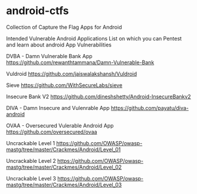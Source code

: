 # android-ctfs
Collection of Capture the Flag Apps for Android

Intended Vulnerable Android Applications List on which you can Pentest and learn about android App Vulnerabilities

DVBA - Damn Vulnerable Bank App 
https://github.com/rewanthtammana/Damn-Vulnerable-Bank

Vuldroid
https://github.com/jaiswalakshansh/Vuldroid

Sieve
https://github.com/WithSecureLabs/sieve

Insecure Bank V2
https://github.com/dineshshetty/Android-InsecureBankv2

DIVA - Damn Insecure and Vulenrable App
https://github.com/payatu/diva-android

OVAA - Oversecured Vulerable Android App
https://github.com/oversecured/ovaa

Uncrackable Level 1
https://github.com/OWASP/owasp-mastg/tree/master/Crackmes/Android/Level_01

Uncrackable Level 2
https://github.com/OWASP/owasp-mastg/tree/master/Crackmes/Android/Level_02

Uncrackable Level 3
https://github.com/OWASP/owasp-mastg/tree/master/Crackmes/Android/Level_03

